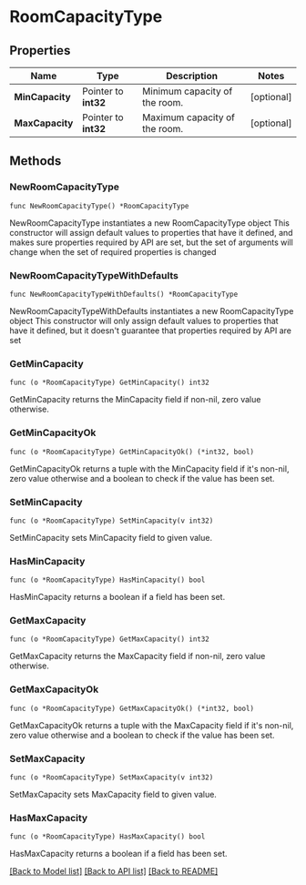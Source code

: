 # RoomCapacityType

## Properties

Name | Type | Description | Notes
------------ | ------------- | ------------- | -------------
**MinCapacity** | Pointer to **int32** | Minimum capacity of the room. | [optional] 
**MaxCapacity** | Pointer to **int32** | Maximum capacity of the room. | [optional] 

## Methods

### NewRoomCapacityType

`func NewRoomCapacityType() *RoomCapacityType`

NewRoomCapacityType instantiates a new RoomCapacityType object
This constructor will assign default values to properties that have it defined,
and makes sure properties required by API are set, but the set of arguments
will change when the set of required properties is changed

### NewRoomCapacityTypeWithDefaults

`func NewRoomCapacityTypeWithDefaults() *RoomCapacityType`

NewRoomCapacityTypeWithDefaults instantiates a new RoomCapacityType object
This constructor will only assign default values to properties that have it defined,
but it doesn't guarantee that properties required by API are set

### GetMinCapacity

`func (o *RoomCapacityType) GetMinCapacity() int32`

GetMinCapacity returns the MinCapacity field if non-nil, zero value otherwise.

### GetMinCapacityOk

`func (o *RoomCapacityType) GetMinCapacityOk() (*int32, bool)`

GetMinCapacityOk returns a tuple with the MinCapacity field if it's non-nil, zero value otherwise
and a boolean to check if the value has been set.

### SetMinCapacity

`func (o *RoomCapacityType) SetMinCapacity(v int32)`

SetMinCapacity sets MinCapacity field to given value.

### HasMinCapacity

`func (o *RoomCapacityType) HasMinCapacity() bool`

HasMinCapacity returns a boolean if a field has been set.

### GetMaxCapacity

`func (o *RoomCapacityType) GetMaxCapacity() int32`

GetMaxCapacity returns the MaxCapacity field if non-nil, zero value otherwise.

### GetMaxCapacityOk

`func (o *RoomCapacityType) GetMaxCapacityOk() (*int32, bool)`

GetMaxCapacityOk returns a tuple with the MaxCapacity field if it's non-nil, zero value otherwise
and a boolean to check if the value has been set.

### SetMaxCapacity

`func (o *RoomCapacityType) SetMaxCapacity(v int32)`

SetMaxCapacity sets MaxCapacity field to given value.

### HasMaxCapacity

`func (o *RoomCapacityType) HasMaxCapacity() bool`

HasMaxCapacity returns a boolean if a field has been set.


[[Back to Model list]](../README.md#documentation-for-models) [[Back to API list]](../README.md#documentation-for-api-endpoints) [[Back to README]](../README.md)


